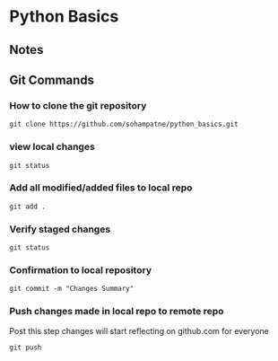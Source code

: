 # Python Basics
## Notes

## Git Commands
### How to clone the git repository
`git clone https://github.com/sohampatne/python_basics.git`

### view local changes
`git status`

### Add all modified/added files to local repo
`git add .`

### Verify staged changes
`git status`

### Confirmation to local repository
`git commit -m "Changes Summary"`

### Push changes made in local repo to remote repo
Post this step changes will start reflecting on github.com for everyone

`git push`